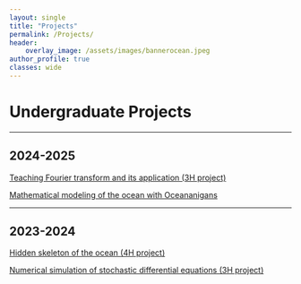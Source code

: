 ```yaml
---
layout: single
title: "Projects"
permalink: /Projects/
header:
    overlay_image: /assets/images/bannerocean.jpeg
author_profile: true
classes: wide
---
```



# Undergraduate Projects

---
## 2024-2025
[Teaching Fourier transform and its application (3H project)](https://turbulencelover.github.io/Projects/2024_3H)

[Mathematical modeling of the ocean with Oceananigans](https://turbulencelover.github.io/Projects/2024_3H)

---
## 2023-2024

[Hidden skeleton of the ocean (4H project)](https://turbulencelover.github.io/Projects/2023_4H)

[Numerical simulation of stochastic differential equations (3H project)](https://turbulencelover.github.io/Projects/2023_3H)